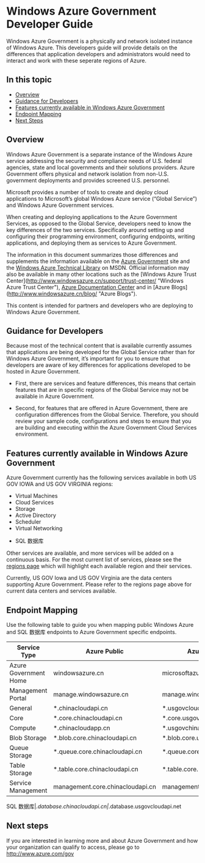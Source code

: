 <properties 
	pageTitle="Azure Government Developers Guide" 
	description="This provides a comparision of features and guidance on developing applications for Azure Government" 
	services="" 
	documentationCenter="" 
	authors="Joharve2" 
	manager="carolz" 
	editor=""/>

<tags
	ms.service="multiple"
	ms.date="01/21/2014"
	wacn.date=""/>


#  Windows Azure Government Developer Guide 

<p> Windows Azure Government is a physically and network isolated instance of Windows Azure.  This developers guide will provide details on the differences that application developers and administrators would need to interact and work with these seperate regions of Azure.

<!--Table of contents for topic, the words in brackets must match the heading wording exactly-->


## In this topic


+ [Overview](#Overview)
+ [Guidance for Developers](#Guidance)
+ [Features currently available in Windows Azure Government](#Features)
+ [Endpoint Mapping](#Endpoint)
+ [Next Steps](#next)


## <a name="Overview"></a>Overview

Windows Azure Government is a separate instance of the Windows Azure service addressing the security and compliance needs of U.S. federal agencies, state and local governments and their solutions providers. Azure Government offers physical and network isolation from non-U.S. government deployments and provides screened U.S. personnel. 

Microsoft provides a number of tools to create and deploy cloud applications to Microsoft’s global Windows Azure service (“Global Service”) and Windows Azure Government services.

When creating and deploying applications to the Azure Government Services, as opposed to the Global Service, developers need to know the key differences of the two services.  Specifically around setting up and configuring their programming environment, configuring endpoints, writing applications, and deploying them as services to Azure Government.

The information in this document summarizes those differences and supplements the information available on the [Azure Government](http://www.azure.com/gov "Azure Government") site and the [Windows Azure Technical Library](http://msdn.microsoft.com/cloud-app-development-msdn "MSDN") on MSDN. Official information may also be available in many other locations such as the [Windows Azure Trust <!-- deleted by customization Center](http://azure.microsoft.com/support/trust-center/ --><!-- keep by customization: begin --> Center](http://www.windowsazure.cn/support/trust-center/ <!-- keep by customization: end --> "Windows Azure Trust Center"), [Azure Documentation <!-- deleted by customization Center](http://azure.microsoft.com/documentation/) --><!-- keep by customization: begin --> Center](http://www.windowsazure.cn/documentation/) <!-- keep by customization: end --> and in [Azure <!-- deleted by customization Blogs](http://azure.microsoft.com/blog/ --><!-- keep by customization: begin --> Blogs](http://www.windowsazure.cn/blog/ <!-- keep by customization: end --> "Azure Blogs").

This content is intended for partners and developers who are deploying to Windows Azure Government.



## <a name="Guidance"></a>Guidance for Developers
Because most of the technical content that is available currently assumes that applications are being developed for the Global Service rather than for Windows Azure Government, it’s important for you to ensure that developers are aware of key differences for applications developed to be hosted in Azure Government.

- First, there are services and feature differences, this means that certain features that are in specific regions of the Global Service may not be available in Azure Government.

- Second, for features that are offered in Azure Government, there are configuration differences from the Global Service.  Therefore, you should review your sample code, configurations and steps to ensure that you are building and executing within the Azure Government Cloud Services environment.


## <a name="Features"></a> Features currently available in Windows Azure Government
Azure Government currently has the following services available in both US GOV IOWA and US GOV VIRGINIA regions:

- Virtual Machines
- Cloud Services
- Storage
- Active Directory
- Scheduler
- Virtual Networking
<!-- deleted by customization
- SQL Database

Other services are available, and more services will be added on a continuous basis.  For the most current list of services, please see the [regions page](http://azure.microsoft.com/regions/#services) which will highlight each available region and their services.
-->
<!-- keep by customization: begin -->
- SQL 数据库

Other services are available, and more services will be added on a continuous basis.  For the most current list of services, please see the [regions page](http://www.windowsazure.cn/regions/#services) which will highlight each available region and their services.
<!-- keep by customization: end -->

Currently, US GOV Iowa and US GOV Virginia are the data centers supporting Azure Government.  Please refer to the regions page above for current data centers and services available.

## <a name="Endpoint"></a>Endpoint Mapping

Use the following table to guide you when mapping public Windows Azure and SQL <!-- deleted by customization Database --><!-- keep by customization: begin --> 数据库 <!-- keep by customization: end --> endpoints to Azure Government specific endpoints.


Service Type|Azure Public|Azure Government
---|---|---
Azure Government Home|windowsazure.cn|microsoftazure.us
Management Portal|manage.windowsazure.cn|manage.windowsazure.us
General|*.chinacloudapi.cn|*.usgovcloudapi.net
Core|*.core.chinacloudapi.cn|*.core.usgovcloudapi.net
Compute|*.chinacloudapp.cn|*.usgovchinacloudapp.cn
Blob Storage|*.blob.core.chinacloudapi.cn|	*.blob.core.usgovcloudapi.net
Queue Storage|*.queue.core.chinacloudapi.cn|*.queue.core.usgovcloudapi.net
Table Storage|*.table.core.chinacloudapi.cn|*.table.core.usgovcloudapi.net
Service Management|management.core.chinacloudapi.cn|management.core.usgovcloudapi.net
<!-- deleted by customization
SQL Database|*.database.chinacloudapi.cn|*.database.usgovcloudapi.net
-->
<!-- keep by customization: begin -->
SQL 数据库|*.database.chinacloudapi.cn|*.database.usgovcloudapi.net
<!-- keep by customization: end -->

## <a name="next"></a>Next steps
If you are interested in learning more and about Azure Government and how your organization can qualify to access, please go to <A href="http://azure.com/gov">http://www.azure.com/gov</a>

<!--Anchors-->



<!-- Images. -->

[1]: ./media/azure-government-developer-guide/publisherguide.png


<!--Link references-->
[Link 1 to another <!-- deleted by customization azure.microsoft.com --><!-- keep by customization: begin --> www.windowsazure.cn <!-- keep by customization: end --> documentation topic]: /documentation/articles/virtual-machines-windows-tutorial
[Link 2 to another <!-- deleted by customization azure.microsoft.com --><!-- keep by customization: begin --> www.windowsazure.cn <!-- keep by customization: end --> documentation topic]: /documentation/articles/web-sites-custom-domain-name
[Link 3 to another <!-- deleted by customization azure.microsoft.com --><!-- keep by customization: begin --> www.windowsazure.cn <!-- keep by customization: end --> documentation topic]: /documentation/articles/storage-whatis-account